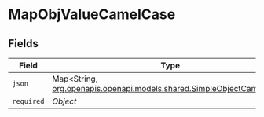 # MapObjValueCamelCase


## Fields

| Field                                                                                                                 | Type                                                                                                                  | Required                                                                                                              | Description                                                                                                           |
| --------------------------------------------------------------------------------------------------------------------- | --------------------------------------------------------------------------------------------------------------------- | --------------------------------------------------------------------------------------------------------------------- | --------------------------------------------------------------------------------------------------------------------- |
| `json`                                                                                                                | Map<String, [org.openapis.openapi.models.shared.SimpleObjectCamelCase](../../models/shared/SimpleObjectCamelCase.md)> | :heavy_minus_sign:                                                                                                    | N/A                                                                                                                   |
| `required`                                                                                                            | *Object*                                                                                                              | :heavy_minus_sign:                                                                                                    | N/A                                                                                                                   |